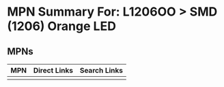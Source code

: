 



# MPN Summary For: L1206OO > SMD (1206) Orange LED

## MPNs
  

|MPN|Direct Links|Search Links|
| :--- | :--- | :--- |
||||
